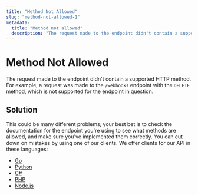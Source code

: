 ```yaml
---
title: "Method Not Allowed"
slug: "method-not-allowed-1"
metadata: 
  title: "Method not allowed"
  description: "The request made to the endpoint didn't contain a supported HTTP method. For example, a request was made to the `/webhooks` endpoint with the `DELETE` method, which is not supported for the endpoint in question."
---
```


Method Not Allowed
==================

The request made to the endpoint didn't contain a supported HTTP method. For example, a request was made to the `/webhooks` endpoint with the `DELETE` method, which is not supported for the endpoint in question.

## Solution

This could be many different problems, your best bet is to check the documentation for the endpoint you're using to see what methods are allowed, and make sure you've implemented them correctly. You can cut down on mistakes by using one of our clients. We offer clients for our API in these languages:

- [Go](https://github.com/apivideo/api.video-go-client)
- [Python](https://github.com/apivideo/api.video-python-client)
- [C#](https://github.com/apivideo/api.video-csharp-client)
- [PHP](https://github.com/apivideo/api.video-php-client)
- [Node.js](https://github.com/apivideo/api.video-nodejs-client)
